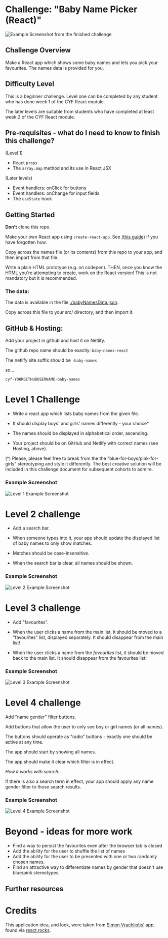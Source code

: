 # Challenge: "Baby Name Picker (React)"

![Example Screenshot from the finished challenge](./example-screenshots/finished.png)

## Challenge Overview

Make a React app which shows some baby names and lets you pick your favourites. The names data is provided for you.

## Difficulty Level

This is a beginner challenge. Level one can be completed by any student who has done week 1 of the CYF React module.

The later levels are suitable from students who have completed at least week 2 of the CYF React module.

## Pre-requisites - what do I need to know to finish this challenge?

(Level 1)

- React `props`
- The `array.map` method and its use in React JSX

(Later levels)

- Event handlers: onClick for buttons
- Event handlers: onChange for input fields
- The `useState` hook

## Getting Started

**Don't** clone this repo.

Make your own React app using `create-react-app`. See [(this guide)](https://docs.codeyourfuture.io/students/guides/creating-a-react-app) if you have forgotten how.

Copy across the names file (or its contents) from this repo to your app, and then import from that file.

Write a plain HTML prototype (e.g. on codepen). THEN, once you know the HTML you're attempting to create, work on the React version! This is not mandatory but it is recommended.

### The data:

The data is available in the file [./babyNamesData.json](./babyNamesData.json).

Copy across this file to your src/ directory, and then import it.


## GitHub & Hosting:

Add your project in github and host it on Netlify.

The github repo name should be exactly:
`baby-names-react`

The netlify site suffix should be `-baby-names`

so...

`cyf-YOURGITHUBUSERNAME-baby-names`

# Level 1 Challenge

- Write a react app which lists baby names from the given file.

- It should display boys' and girls' names differently - your choice\*

- The names should be displayed in alphabetical order, ascending.

- Your project should be on GitHub and Netlify with correct names (see Hosting, above).

(\*) Please, please feel free to break from the the "blue-for-boys/pink-for-girls" stereotyping and style it differently. The best creative solution will be included in this challenge document for subsequent cohorts to admire.

### Example Screenshot

![Level 1 Example Screenshot](./example-screenshots/level-1.png)

# Level 2 challenge

- Add a search bar.

- When someone types into it, your app should update the displayed list of baby names to only show matches.

- Matches should be case-insensitive.

- When the search bar is clear, all names should be shown.

### Example Screenshot

![Level 2 Example Screenshot](./example-screenshots/level-2.png)

# Level 3 challenge

- Add "favourites".

- When the user clicks a name from the main list, it should be moved to a "favourites" list, displayed separately.
  It should disappear from the main list!

- When the user clicks a name from the _favourites_ list, it should be moved back to the main list. It should disappear from the favourites list!

### Example Screenshot

![Level 3 Example Screenshot](./example-screenshots/level-3.png)

# Level 4 challenge

Add "name gender" filter buttons.

Add buttons that allow the user to only see boy or girl names (or all names).

The buttons should operate as "radio" buttons - exactly one should be active at any time.

The app should start by showing all names.

The app should make it clear which filter is in effect.

_How it works with search:_

If there is also a search term in effect, your app should apply any name gender filter to those search results.

### Example Screenshot

![Level 4 Example Screenshot](./example-screenshots/level-4.png)

# Beyond - ideas for more work

- Find a way to persist the favourites even after the browser tab is closed
- Add the ability for the user to shuffle the list of names
- Add the ability for the user to be presented with one or two randomly chosen names.
- Find an attractive way to differentiate names by gender that doesn't use blue/pink stereotypes.

## Further resources

# Credits

This application idea, and look, were taken from [Simon Vrachliotis'](https://simonswiss.com/) app, found via [react.rocks](https://react.rocks/example/Baby_name_inspiration).
